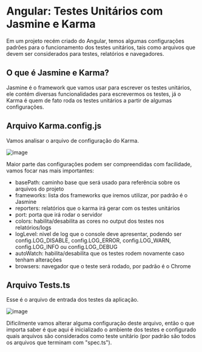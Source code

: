# Angular: Testes Unitários com Jasmine e Karma

Em um projeto recém criado do Angular, temos algumas configurações padrões para o funcionamento dos testes unitários, tais como arquivos que devem ser considerados para testes, relatórios e navegadores.

## O que é Jasmine e Karma?

Jasmine é o framework que vamos usar para escrever os testes unitários, ele contém diversas funcionalidades para escrevermos os testes, já o Karma é quem de fato roda os testes unitários a partir de algumas configurações.

## Arquivo Karma.config.js

Vamos analisar o arquivo de configuração do Karma.

![image](https://user-images.githubusercontent.com/73451858/151666406-ebfd671e-7876-41e6-a76a-36c7b2fb94da.png)

Maior parte das configurações podem ser compreendidas com facilidade, vamos focar nas mais importantes:

- basePath: caminho base que será usado para referência sobre os arquivos do projeto
- frameworks: lista dos frameworks que iremos utilizar, por padrão é o Jasmine
- reporters: relatórios que o karma irá gerar com os testes unitários
- port: porta que irá rodar o servidor
- colors: habilita/desabilita as cores no output dos testes nos relatórios/logs
- logLevel: nivel de log que o console deve apresentar, podendo ser config.LOG_DISABLE, config.LOG_ERROR, config.LOG_WARN, config.LOG_INFO ou config.LOG_DEBUG
- autoWatch: habilita/desabilita que os testes rodem novamente caso tenham alterações
- browsers: navegador que o teste será rodado, por padrão é o Chrome

## Arquivo Tests.ts

Esse é o arquivo de entrada dos testes da aplicação.

![image](https://user-images.githubusercontent.com/73451858/151666813-5231f0c8-8dfe-47ea-af08-6277efc54c32.png)

Dificilmente vamos alterar alguma configuração deste arquivo, então o que importa saber é que aqui é inicializado o ambiente dos testes e configurado quais arquivos são considerados como teste unitário (por padrão são todos os arquivos que terminam com "spec.ts").

